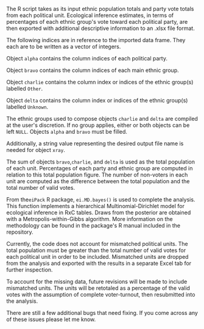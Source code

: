 The R script takes as its input ethnic population totals and party vote totals from each political unit. Ecological inference estimates, in terms of percentages of each ethnic group's vote toward each political party, are then exported with additional descriptive information to an .xlsx file format.

The following indices are in reference to the imported data frame. They each are to be written as a vector of integers.
  
  Object `alpha` contains the column indices of each political party.
  
  Object `bravo` contains the column indices of each main ethnic group. 
 
  Object `charlie` contains the column index or indices of the ethnic group(s) labelled `Other`.
 
  Object `delta` contains the column index or indices of the ethnic group(s) labelled `Unknown`.

The ethnic groups used to compose objects `charlie` and `delta` are compiled at the user's discretion. If no group applies, either or both objects can be left `NULL`. Objects `alpha` and `bravo` must be filled.

Additionally, a string value representing the desired output file name is needed for object `xray`.

The sum of objects `bravo`,`charlie`, and `delta` is used as the total population of each unit. Percentages of each party and ethnic group are computed in relation to this total population figure. The number of non-voters in each unit are computed as the difference between the total population and the total number of valid votes.

From the`eiPack` R package, `ei.MD.bayes()` is used to complete the analysis. This function implements a hierarchical Multinomial-Dirichlet model for ecological inference in RxC tables. Draws from the posterior are obtained with a Metropolis-within-Gibbs algorithm. More information on the methodology can be found in the package's R manual included in the repository. 

Currently, the code does not account for mismatched political units. The total population must be greater than the total number of valid votes for each political unit in order to be included. Mismatched units are dropped from the analysis and exported with the results in a separate Excel tab for further inspection. 

To account for the missing data, future revisions will be made to include mismatched units. The units will be retotaled as a percentage of the valid votes with the assumption of complete voter-turnout, then resubmitted into the analysis.

There are still a few additional bugs that need fixing. If you come across any of these issues please let me know.
